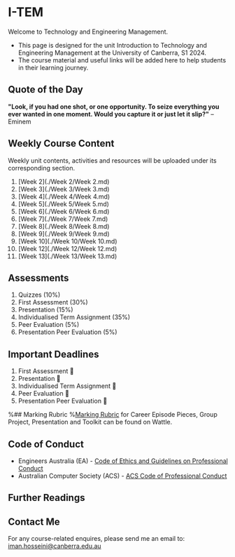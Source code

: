 # I-TEM
Welcome to Technology and Engineering Management.
* This page is designed for the unit Introduction to Technology and Engineering Management at the University of Canberra, S1 2024.
* The course material and useful links will be added here to help students in their learning journey.


## Quote of the Day
**"Look, if you had one shot, or one opportunity. To seize everything you ever wanted in one moment. Would you capture it or just let it slip?"** – Eminem

## Weekly Course Content
Weekly unit contents, activities and resources will be uploaded under its corresponding section.
1. [Week 2](./Week 2/Week 2.md)
2. [Week 3](./Week 3/Week 3.md)
3. [Week 4](./Week 4/Week 4.md)
4. [Week 5](./Week 5/Week 5.md)
5. [Week 6](./Week 6/Week 6.md)
6. [Week 7](./Week 7/Week 7.md)
7. [Week 8](./Week 8/Week 8.md)
8. [Week 9](./Week 9/Week 9.md)
9. [Week 10](./Week 10/Week 10.md)
10. [Week 12](./Week 12/Week 12.md)
11. [Week 13](./Week 13/Week 13.md)

## Assessments
1. Quizzes (10%)
2. First Assessment (30%)
3. Presentation (15%)
4. Individualised Term Assignment (35%)
5. Peer Evaluation (5%)
6. Presentation Peer Evaluation (5%)


## Important Deadlines
1. First Assessment 🔲
2. Presentation 🔲
3. Individualised Term Assignment  🔲
4. Peer Evaluation  🔲
5. Presentation Peer Evaluation   🔲
   

%## Marking Rubric
%[Marking Rubric](https://wattlecourses.anu.edu.au/mod/resource/view.php?id=2805673) for Career Episode Pieces, Group Project, Presentation and Toolkit can be found on Wattle.


## Code of Conduct
* Engineers Australia (EA) - [Code of Ethics and Guidelines on Professional Conduct](https://www.engineersaustralia.org.au/sites/default/files/2022-08/code-ethics-guidelines-professional-conduct-2022.pdf)
* Australian Computer Society (ACS) - [ACS Code of Professional Conduct](https://www.acs.org.au/content/dam/acs/rules-and-regulations/Code-of-Professional-Conduct_v2.1.pdf)

## Further Readings

## Contact Me
For any course-related enquires, please send me an email to: iman.hosseini@canberra.edu.au
